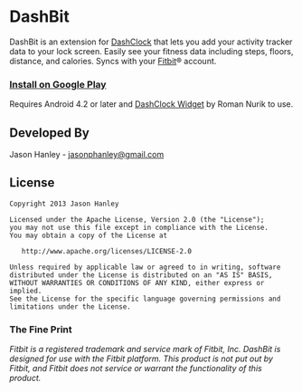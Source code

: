 DashBit
=======

DashBit is an extension for [DashClock][1] that lets you add your activity
tracker data to your lock screen. Easily see your fitness data including steps,
floors, distance, and calories. Syncs with your [Fitbit][2]&reg; account.

### [**Install on Google Play**][3]

Requires Android 4.2 or later and [DashClock Widget][4] by Roman Nurik to use.

Developed By
------------

Jason Hanley - <jasonphanley@gmail.com>

License
-------

    Copyright 2013 Jason Hanley

    Licensed under the Apache License, Version 2.0 (the "License");
    you may not use this file except in compliance with the License.
    You may obtain a copy of the License at

       http://www.apache.org/licenses/LICENSE-2.0

    Unless required by applicable law or agreed to in writing, software
    distributed under the License is distributed on an "AS IS" BASIS,
    WITHOUT WARRANTIES OR CONDITIONS OF ANY KIND, either express or implied.
    See the License for the specific language governing permissions and
    limitations under the License.

### The Fine Print

*Fitbit is a registered trademark and service mark of Fitbit, Inc. DashBit is
designed for use with the Fitbit platform. This product is not put out by
Fitbit, and Fitbit does not service or warrant the functionality of this
product.*

 [1]: https://code.google.com/p/dashclock/
 [2]: http://www.fitbit.com/
 [3]: https://play.google.com/store/apps/details?id=com.jasonphanley.dashbit
 [4]: https://play.google.com/store/apps/details?id=net.nurik.roman.dashclock
